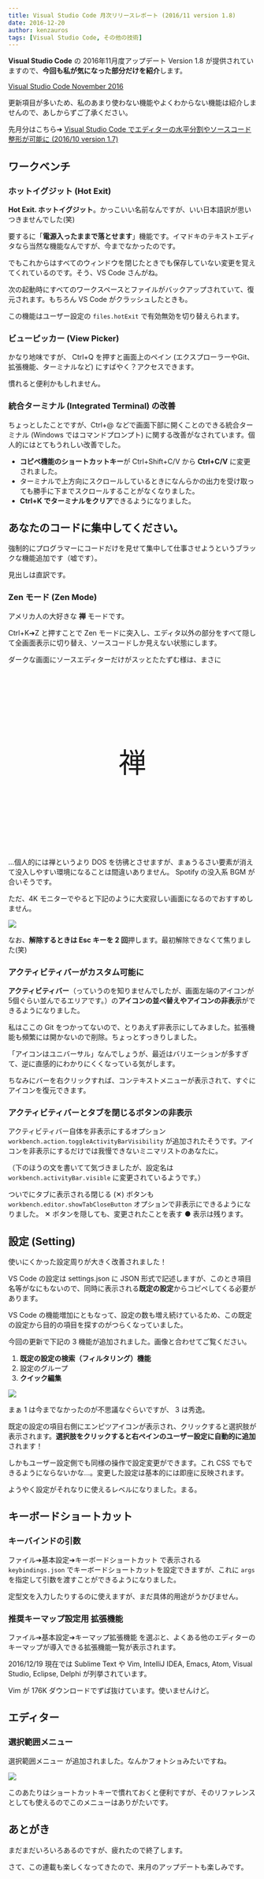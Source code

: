```yaml
---
title: Visual Studio Code 月次リリースレポート (2016/11 version 1.8)
date: 2016-12-20
author: kenzauros
tags: [Visual Studio Code, その他の技術]
---
```


**Visual Studio Code** の 2016年11月度アップデート Version 1.8 が提供されていますので、**今回も私が気になった部分だけを紹介**します。

[Visual Studio Code November 2016](https://code.visualstudio.com/updates/v1_8)

更新項目が多いため、私のあまり使わない機能やよくわからない機能は紹介しませんので、あしからずご了承ください。

先月分はこちら➔ [Visual Studio Code でエディターの水平分割やソースコード整形が可能に (2016/10 version 1.7)](/vs-code-201610/)

## ワークベンチ

### ホットイグジット (Hot Exit)

**Hot Exit. ホットイグジット**。かっこいい名前なんですが、いい日本語訳が思いつきませんでした(笑)

要するに「**電源入ったままで落とせます**」機能です。イマドキのテキストエディタなら当然な機能なんですが、今までなかったのです。

でもこれからはすべてのウィンドウを閉じたときでも保存していない変更を覚えてくれているのです。そう、VS Code さんがね。

次の起動時にすべてのワークスペースとファイルがバックアップされていて、復元されます。もちろん VS Code がクラッシュしたときも。

この機能はユーザー設定の `files.hotExit` で有効無効を切り替えられます。

### ビューピッカー (View Picker)

かなり地味ですが、 Ctrl+Q を押すと画面上のペイン (エクスプローラーやGit、拡張機能、ターミナルなど) にすばやく？アクセスできます。

慣れると便利かもしれません。

### 統合ターミナル (Integrated Terminal) の改善

ちょっとしたことですが、Ctrl+@ などで画面下部に開くことのできる統合ターミナル (Windows ではコマンドプロンプト) に関する改善がなされています。個人的にはとてもうれしい改善でした。

* **コピペ機能のショートカットキー**が Ctrl+Shift+C/V から **Ctrl+C/V** に変更されました。
* ターミナルで上方向にスクロールしているときになんらかの出力を受け取っても勝手に下までスクロールすることがなくなりました。
* **Ctrl+K でターミナルをクリア**できるようになりました。

## あなたのコードに集中してください。

強制的にプログラマーにコードだけを見せて集中して仕事させようというブラックな機能追加です（嘘です）。

見出しは直訳です。

### Zen モード (Zen Mode)

アメリカ人の大好きな **禅** モードです。

Ctrl+K➔Z と押すことで Zen モードに突入し、エディタ以外の部分をすべて隠して全画面表示に切り替え、ソースコードしか見えない状態にします。

ダークな画面にソースエディターだけがスッとたたずむ様は、まさに

<br><br><br><br><br>

<p style="font-size:400%;text-align:center;font-family:serif;">禅</p>

<br><br><br><br><br>

...個人的には禅というより DOS を彷彿とさせますが、まぁうるさい要素が消えて没入しやすい環境になることは間違いありません。 Spotify の没入系 BGM が合いそうです。

ただ、4K モニターでやると下記のように大変寂しい画面になるのでおすすめしません。

![](images/vs-code-201611-1.png)

なお、**解除するときは Esc キーを 2 回**押します。最初解除できなくて焦りました(笑)

### アクティビティバーがカスタム可能に

**アクティビティバー**（っていうのを知りませんでしたが、画面左端のアイコンが5個ぐらい並んでるエリアです。）の**アイコンの並べ替えやアイコンの非表示**ができるようになりました。

私はここの Git をつかってないので、とりあえず非表示にしてみました。拡張機能も頻繁には開かないので削除。ちょっとすっきりしました。

「アイコンはユニバーサル」なんでしょうが、最近はバリエーションが多すぎて、逆に直感的にわかりにくくなっている気がします。

ちなみにバーを右クリックすれば、コンテキストメニューが表示されて、すぐにアイコンを復元できます。

### アクティビティバーとタブを閉じるボタンの非表示

アクティビティバー自体を非表示にするオプション 
`workbench.action.toggleActivityBarVisibility` が追加されたそうです。アイコンを非表示にするだけでは我慢できないミニマリストのあなたに。

（下のほうの文を書いてて気づきましたが、設定名は `workbench.activityBar.visible` に変更されているようです。）

ついでにタブに表示される閉じる (✕) ボタンも `workbench.editor.showTabCloseButton` オプションで非表示にできるようになりました。 ✕ ボタンを隠しても、変更されたことを表す ● 表示は残ります。

## 設定 (Setting)

使いにくかった設定周りが大きく改善されました！

VS Code の設定は settings.json に JSON 形式で記述しますが、このとき項目名等がなにもないので、同時に表示される**既定の設定**からコピペしてくる必要があります。

VS Code の機能増加にともなって、設定の数も増え続けているため、この既定の設定から目的の項目を探すのがつらくなっていました。

今回の更新で下記の 3 機能が追加されました。画像と合わせてご覧ください。

1. **既定の設定の検索（フィルタリング）機能**
2. 設定のグループ
3. **クイック編集**

![](images/vs-code-201611-2.png)

まぁ 1 は今までなかったのが不思議なぐらいですが、 3 は秀逸。

既定の設定の項目右側にエンピツアイコンが表示され、クリックすると選択肢が表示されます。**選択肢をクリックすると右ペインのユーザー設定に自動的に追加**されます！

しかもユーザー設定側でも同様の操作で設定変更ができます。これ CSS でもできるようにならないかな...。変更した設定は基本的には即座に反映されます。

ようやく設定がそれなりに使えるレベルになりました。まる。

## キーボードショートカット

### キーバインドの引数

ファイル➔基本設定➔キーボードショートカット で表示される `keybindings.json` でキーボードショートカットを設定できますが、これに `args` を指定して引数を渡すことができるようになりました。  

定型文を入力したりするのに使えますが、まだ具体的用途がうかびません。

### 推奨キーマップ設定用 拡張機能

ファイル➔基本設定➔キーマップ拡張機能 を選ぶと、よくある他のエディターのキーマップが導入できる拡張機能一覧が表示されます。

2016/12/19 現在では Sublime Text や Vim, IntelliJ IDEA, Emacs, Atom, Visual Studio, Eclipse, Delphi が列挙されています。

Vim が 176K ダウンロードでずば抜けています。使いませんけど。

## エディター

### 選択範囲メニュー

選択範囲メニュー が追加されました。なんかフォトショみたいですね。

![](images/vs-code-201611-3.png)

このあたりはショートカットキーで慣れておくと便利ですが、そのリファレンスとしても使えるのでこのメニューはありがたいです。

## あとがき

まだまだいろいろあるのですが、疲れたので終了します。

さて、この連載も楽しくなってきたので、来月のアップデートも楽しみです。